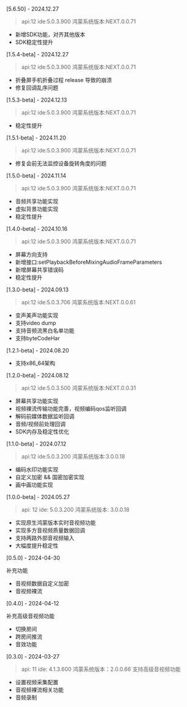 [5.6.50] - 2024.12.27
>api:12 ide:5.0.3.900 鸿蒙系统版本:NEXT.0.0.71
- 新增SDK功能，对齐其他版本
- SDK稳定性提升

[1.5.4-beta] - 2024.12.27
>api:12 ide:5.0.3.900 鸿蒙系统版本:NEXT.0.0.71
- 折叠屏手机折叠过程 release 导致的崩溃
- 修复回调乱序问题

[1.5.3-beta] - 2024.12.13
>api:12 ide:5.0.3.900 鸿蒙系统版本:NEXT.0.0.71
- 稳定性提升

[1.5.1-beta] - 2024.11.20
>api:12 ide:5.0.3.900 鸿蒙系统版本:NEXT.0.0.71

- 修复会前无法监控设备旋转角度的问题

[1.5.0-beta] - 2024.11.14
> api:12 ide:5.0.3.900 鸿蒙系统版本:NEXT.0.0.71
- 音频共享功能实现
- 虚拟背景功能实现
- 稳定性提升

[1.4.0-beta] - 2024.10.16
> api:12 ide:5.0.3.900 鸿蒙系统版本:NEXT.0.0.71
- 屏幕方向支持
- 新增接口:setPlaybackBeforeMixingAudioFrameParameters
- 新增屏幕共享错误码
- 稳定性提升

[1.3.0-beta] - 2024.09.13
> api:12 ide:5.0.3.706 鸿蒙系统版本:NEXT.0.0.61
- 变声美声功能实现
- 支持video dump
- 支持音频流黑白名单功能
- 支持byteCodeHar

[1.2.1-beta] - 2024.08.20
- 支持x86_64架构

[1.2.0-beta] - 2024.08.12
>api:12 ide:5.0.3.500 鸿蒙系统版本:NEXT.0.0.31
- 屏幕共享功能实现
- 视频裸流传输功能完善，视频编码qos监听回调
- 解码前媒体数据监听回调
- 音频/视频前处理回调
- SDK内存及稳定性优化

[1.1.0-beta] - 2024.07.12
>api:12 ide:5.0.3.200 鸿蒙系统版本:3.0.0.18
- 编码水印功能实现
- 自定义加密 && 国密加密实现
- 画中画功能实现


[1.0.0-beta] - 2024.05.27
>api: 12 ide: 5.0.3.200 鸿蒙系统版本: 3.0.0.18
- 实现原生鸿蒙版本实时音视频功能
- 实现多方音视频质量数据回调
- 支持两路外部音视频输入
- 大幅度提升稳定性

[0.5.0] - 2024-04-30

补充功能

- 音视频数据自定义加密
- 音视频裸流

[0.4.0] - 2024-04-12

补充高级音视频功能

- 切换房间
- 跨房间推流
- 音效功能

[0.3.0] - 2024-03-27
>api: 11 ide: 4.1.3.600 鸿蒙系统版本：2.0.0.66
支持高级音视频功能
- 设置视频采集配置
- 音视频裸流相关功能
- 音频录制
